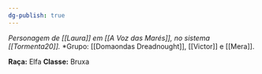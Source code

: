 ```yaml
---
dg-publish: true
---
```

*Personagem de [[Laura]] em [[A Voz das Marés]], no sistema [[Tormenta20]].*
*Grupo:  [[Domaondas Dreadnought]], [[Victor]] e [[Mera]].

**Raça:** Elfa
**Classe:** Bruxa